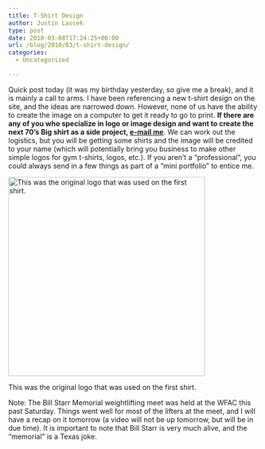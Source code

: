 ```yaml
---
title: T-Shirt Design
author: Justin Lascek
type: post
date: 2010-03-08T17:24:25+00:00
url: /blog/2010/03/t-shirt-design/
categories:
  - Uncategorized

---
```

Quick post today (it was my birthday yesterday, so give me a break), and it is mainly a call to arms. I have been referencing a new t-shirt design on the site, and the ideas are narrowed down. However, none of us have the ability to create the image on a computer to get it ready to go to print. **If there are any of you who specialize in logo or image design and want to create the next 70&rsquo;s Big shirt as a side project, [e-mail me][1]**. We can work out the logistics, but you will be getting some shirts and the image will be credited to your name (which will potentially bring you business to make other simple logos for gym t-shirts, logos, etc.). If you aren&rsquo;t a &#8220;professional&#8221;, you could always send in a few things as part of a &#8220;mini portfolio&#8221; to entice me.
  

   


<div id="attachment_1354" style="width: 405px" class="wp-caption aligncenter">
  <img aria-describedby="caption-attachment-1354" data-attachment-id="1354" data-permalink="/blog/2010/03/t-shirt-design/70sbig-2/" data-orig-file="/2010/03/70sbig.jpg" data-orig-size="648,655" data-comments-opened="1" data-image-meta="{&quot;aperture&quot;:&quot;0&quot;,&quot;credit&quot;:&quot;&quot;,&quot;camera&quot;:&quot;&quot;,&quot;caption&quot;:&quot;&quot;,&quot;created_timestamp&quot;:&quot;0&quot;,&quot;copyright&quot;:&quot;&quot;,&quot;focal_length&quot;:&quot;0&quot;,&quot;iso&quot;:&quot;0&quot;,&quot;shutter_speed&quot;:&quot;0&quot;,&quot;title&quot;:&quot;&quot;}" data-image-title="70sbig" data-image-description="" data-medium-file="/2010/03/70sbig-395x400.jpg" data-large-file="/2010/03/70sbig.jpg" src="/2010/03/70sbig-395x400.jpg" alt="This was the original logo that was used on the first shirt." title="70sbig" width="395" height="400" class="size-medium wp-image-1354" srcset="/2010/03/70sbig-395x400.jpg 395w, /2010/03/70sbig.jpg 648w" sizes="(max-width: 395px) 100vw, 395px" />
  
  <p id="caption-attachment-1354" class="wp-caption-text">
    This was the original logo that was used on the first shirt.
  </p>
</div>


  

  
Note: The Bill Starr Memorial weightlifting meet was held at the WFAC this past Saturday. Things went well for most of the lifters at the meet, and I will have a recap on it tomorrow (a video will not be up tomorrow, but will be in due time). It is important to note that Bill Starr is very much alive, and the &#8220;memorial&#8221; is a Texas joke.

 [1]: mailto:Justin@70sbig.com
